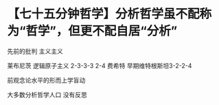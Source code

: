 # 【七十五分钟哲学】分析哲学虽不配称为“哲学”，但更不配自居“分析”





先前的批判 主义主义 

莱布尼茨 逻辑原子主义 2-3-3-3  2-4 费希特 早期维特根斯坦3-2-2-4

前观念论水平的形而上学盲动



大多数分析哲学人口 没有反思



































